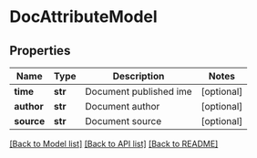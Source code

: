 # DocAttributeModel

## Properties
Name | Type | Description | Notes
------------ | ------------- | ------------- | -------------
**time** | **str** | Document published ime | [optional] 
**author** | **str** | Document author | [optional] 
**source** | **str** | Document source | [optional] 

[[Back to Model list]](../README.md#documentation-for-models) [[Back to API list]](../README.md#documentation-for-api-endpoints) [[Back to README]](../README.md)


